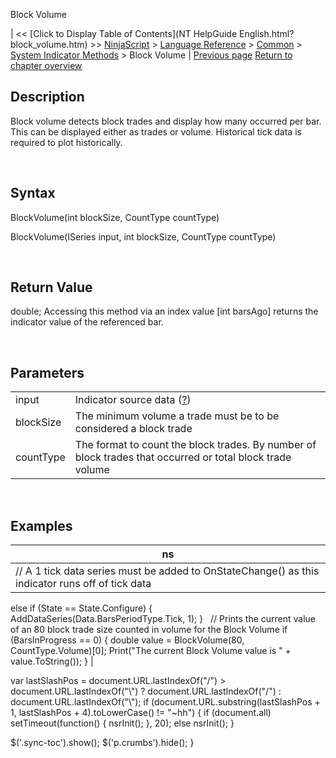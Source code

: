 ﻿










 


Block Volume







| &lt;&lt; [Click to Display Table of Contents](NT HelpGuide English.html?block_volume.htm) &gt;&gt;
 [NinjaScript](ninjascript.htm) &gt; [Language Reference](language_reference_wip.htm) &gt; [Common](common.htm) &gt; [System Indicator Methods](indicators.htm) &gt;
Block Volume | [Previous page](balance_of_power_bop.htm)
[Return to chapter overview](indicators.htm)










Description
-----------


Block volume detects block trades and display how many occurred per bar. This can be displayed either as trades or volume. Historical tick data is required to plot historically.


 


Syntax
------


BlockVolume(int blockSize, CountType countType)


BlockVolume(ISeries<double> input, int blockSize, CountType countType)


 


Return Value
------------


double; Accessing this method via an index value [int barsAgo] returns the indicator value of the referenced bar.


 


Parameters
----------




|  |  |
| --- | --- |
| input | Indicator source data ([?](valid_input_data_for_indicator.htm)) |
| blockSize | The minimum volume a trade must be to be considered a block trade |
| countType | The format to count the block trades. By number of block trades that occurred or total block trade volume |



 



Examples
--------




| ns |
| --- |
| // A 1 tick data series must be added to OnStateChange() as this indicator runs off of tick data
else if (State == State.Configure)
{
   AddDataSeries(Data.BarsPeriodType.Tick, 1);
}
 
// Prints the current value of an 80 block trade size counted in volume for the Block Volume
if (BarsInProgress == 0)
{
double value = BlockVolume(80, CountType.Volume)[0];
Print("The current Block Volume value is " + value.ToString());
} |






 
 var lastSlashPos = document.URL.lastIndexOf("/") &gt; document.URL.lastIndexOf("\\") ? document.URL.lastIndexOf("/") : document.URL.lastIndexOf("\\");
 if (document.URL.substring(lastSlashPos + 1, lastSlashPos + 4).toLowerCase() != "~hh") {
 if (document.all) setTimeout(function() {
 nsrInit();
 }, 20);
 else nsrInit();
 }
 
 
 $('.sync-toc').show();
 $('p.crumbs').hide();
 }
 
 
 



</double>
